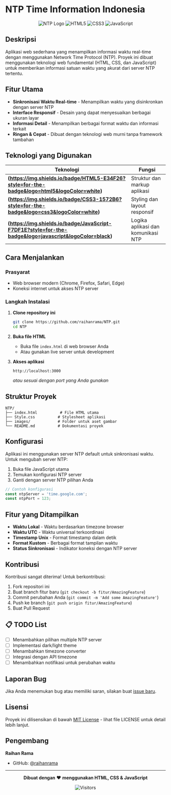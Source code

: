 # NTP Time Information Indonesia

<div align="center">

![NTP Logo](https://img.shields.io/badge/NTP-Time%20Sync-blue?style=for-the-badge&logo=clock&logoColor=white)
![HTML5](https://img.shields.io/badge/HTML5-E34F26?style=for-the-badge&logo=html5&logoColor=white)
![CSS3](https://img.shields.io/badge/CSS3-1572B6?style=for-the-badge&logo=css3&logoColor=white)
![JavaScript](https://img.shields.io/badge/JavaScript-F7DF1E?style=for-the-badge&logo=javascript&logoColor=black)

</div>

## Deskripsi

Aplikasi web sederhana yang menampilkan informasi waktu real-time dengan menggunakan Network Time Protocol (NTP). Proyek ini dibuat menggunakan teknologi web fundamental (HTML, CSS, dan JavaScript) untuk memberikan informasi satuan waktu yang akurat dari server NTP tertentu.

##  Fitur Utama

- **Sinkronisasi Waktu Real-time** - Menampilkan waktu yang disinkronkan dengan server NTP
- **Interface Responsif** - Desain yang dapat menyesuaikan berbagai ukuran layar
- **Informasi Detail** - Menampilkan berbagai format waktu dan informasi terkait
- **Ringan & Cepat** - Dibuat dengan teknologi web murni tanpa framework tambahan

##  Teknologi yang Digunakan

| Teknologi | Fungsi |
|-----------|--------|
| **(https://img.shields.io/badge/HTML5-E34F26?style=for-the-badge&logo=html5&logoColor=white)** | Struktur dan markup aplikasi |
| **(https://img.shields.io/badge/CSS3-1572B6?style=for-the-badge&logo=css3&logoColor=white)** | Styling dan layout responsif |
| **(https://img.shields.io/badge/JavaScript-F7DF1E?style=for-the-badge&logo=javascript&logoColor=black)** | Logika aplikasi dan komunikasi NTP |

##  Cara Menjalankan

### Prasyarat
- Web browser modern (Chrome, Firefox, Safari, Edge)
- Koneksi internet untuk akses NTP server

### Langkah Instalasi

1. **Clone repository ini**
   ```bash
   git clone https://github.com/raihanrama/NTP.git
   cd NTP
   ```

2. **Buka file HTML**
   - Buka file `index.html` di web browser Anda
   - Atau gunakan live server untuk development

3. **Akses aplikasi**
   ```
   http://localhost:3000
   ```
   *atau sesuai dengan port yang Anda gunakan*

## Struktur Proyek

```
NTP/
├── index.html          # File HTML utama
├── Style.css          # Stylesheet aplikasi
├── images/            # Folder untuk aset gambar
└── README.md          # Dokumentasi proyek
```

## Konfigurasi

Aplikasi ini menggunakan server NTP default untuk sinkronisasi waktu. Untuk mengubah server NTP:

1. Buka file JavaScript utama
2. Temukan konfigurasi NTP server
3. Ganti dengan server NTP pilihan Anda

```javascript
// Contoh konfigurasi
const ntpServer = 'time.google.com';
const ntpPort = 123;
```

## Fitur yang Ditampilkan

- **Waktu Lokal** - Waktu berdasarkan timezone browser
- **Waktu UTC** - Waktu universal terkoordinasi
- **Timestamp Unix** - Format timestamp dalam detik
- **Format Kustom** - Berbagai format tampilan waktu
- **Status Sinkronisasi** - Indikator koneksi dengan NTP server

## Kontribusi

Kontribusi sangat diterima! Untuk berkontribusi:

1. Fork repositori ini
2. Buat branch fitur baru (`git checkout -b fitur/AmazingFeature`)
3. Commit perubahan Anda (`git commit -m 'Add some AmazingFeature'`)
4. Push ke branch (`git push origin fitur/AmazingFeature`)
5. Buat Pull Request

## 📋 TODO List

- [ ] Menambahkan pilihan multiple NTP server
- [ ] Implementasi dark/light theme
- [ ] Menambahkan timezone converter
- [ ] Integrasi dengan API timezone
- [ ] Menambahkan notifikasi untuk perubahan waktu

## Laporan Bug

Jika Anda menemukan bug atau memiliki saran, silakan buat [issue baru](https://github.com/raihanrama/NTP/issues/new).

## Lisensi

Proyek ini dilisensikan di bawah [MIT License](LICENSE) - lihat file LICENSE untuk detail lebih lanjut.

## Pengembang

**Raihan Rama**
- GitHub: [@raihanrama](https://github.com/raihanrama)

---

<div align="center">

**Dibuat dengan** ❤️ **menggunakan HTML, CSS & JavaScript**

![Visitors](https://visitor-badge.laobi.icu/badge?page_id=raihanrama.NTP)

</div>
